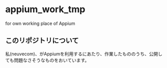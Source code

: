 # appium_work_tmp
for own working place of Appium 

## このリポジトリについて

私(neuvecom)、がAppiumを利用するにあたり、作業したもののうち、公開しても問題なさそうなものをおいています。

